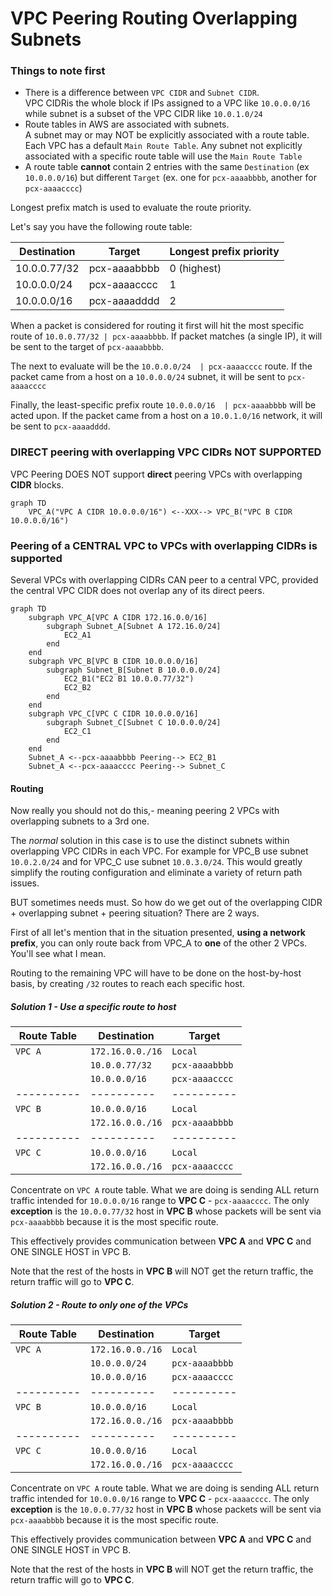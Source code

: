 # VPC Peering Routing Overlapping Subnets

### Things to note first
* There is a difference between `VPC CIDR` and `Subnet CIDR`. <br/> VPC CIDRis the whole block if IPs assigned to a VPC like `10.0.0.0/16` while subnet is a subset of the VPC CIDR like `10.0.1.0/24`
* Route tables in AWS are associated with subnets. <br/> A subnet may or may NOT be explicitly associated with a route table. <br/> Each VPC has a default `Main Route Table`. Any subnet not explicitly associated with a specific route table will use the `Main Route Table`
* A route table **cannot** contain 2 entries with the same `Destination` (ex `10.0.0.0/16`) but different `Target` (ex. one for `pcx-aaaabbbb`, another for `pcx-aaaacccc`)

Longest prefix match is used to evaluate the route priority.

Let's say you have the following route table:

| Destination  | Target       | Longest prefix priority |
|--------------|--------------|-------------------------|
| 10.0.0.77/32 | pcx-aaaabbbb | 0 (highest)             |
| 10.0.0.0/24  | pcx-aaaacccc | 1                       |
| 10.0.0.0/16  | pcx-aaaadddd | 2                       |

When a packet is considered for routing it first will hit the most specific route of `10.0.0.77/32 | pcx-aaaabbbb`.
If packet matches (a single IP), it will be sent to the target of `pcx-aaaabbbb`.

The next to evaluate will be the `10.0.0.0/24  | pcx-aaaacccc` route. If the packet came from a host on a `10.0.0.0/24` subnet, it will be sent to `pcx-aaaacccc`

Finally, the least-specific prefix route `10.0.0.0/16  | pcx-aaaabbbb` will be acted upon. If the packet came from a host on a `10.0.1.0/16` network, it will be sent to `pcx-aaaadddd`. 


### DIRECT peering with overlapping VPC CIDRs NOT SUPPORTED
VPC Peering DOES NOT support **direct** peering VPCs with overlapping **CIDR** blocks.

```mermaid
graph TD
    VPC_A("VPC A CIDR 10.0.0.0/16") <--XXX--> VPC_B("VPC B CIDR 10.0.0.0/16")
```
### Peering of a CENTRAL VPC to VPCs with overlapping CIDRs is supported
Several VPCs with overlapping CIDRs CAN peer to a central VPC, provided the central VPC CIDR does not overlap any of its direct peers. 
```mermaid
graph TD
    subgraph VPC_A[VPC A CIDR 172.16.0.0/16]
        subgraph Subnet_A[Subnet A 172.16.0/24]
            EC2_A1
        end
    end
    subgraph VPC_B[VPC B CIDR 10.0.0.0/16]
        subgraph Subnet_B[Subnet B 10.0.0.0/24]
            EC2_B1("EC2 B1 10.0.0.77/32")
            EC2_B2
        end
    end
    subgraph VPC_C[VPC C CIDR 10.0.0.0/16]
        subgraph Subnet_C[Subnet C 10.0.0.0/24]
            EC2_C1
        end
    end
    Subnet_A <--pcx-aaaabbbb Peering--> EC2_B1
    Subnet_A <--pcx-aaaacccc Peering--> Subnet_C
```
#### Routing
Now really you should not do this,- meaning peering 2 VPCs with overlapping subnets to a 3rd one.

The _normal_ solution in this case is to use the distinct subnets within overlapping VPC CIDRs in each VPC.
For example for VPC_B use subnet `10.0.2.0/24` and for VPC_C use subnet `10.0.3.0/24`.
This would greatly simplify the routing configuration and eliminate a variety of return path issues.

BUT sometimes needs must. So how do we get out of the overlapping CIDR + overlapping subnet + peering situation? There are 2 ways.

First of all let's mention that in the situation presented, **using a network prefix**, you can only route back from VPC_A to **one** of the other 2 VPCs.
You'll see what I mean.

Routing to the remaining VPC will have to be done on the host-by-host basis, by creating `/32` routes to reach each specific host.

##### Solution 1 - Use a specific route to host

| Route Table | Destination      | Target         |
|-------------|------------------|----------------|
| `VPC A`     | `172.16.0.0./16` | `Local `       |
|             | `10.0.0.77/32`   | `pcx-aaaabbbb` |
|             | `10.0.0.0/16`    | `pcx-aaaacccc` |
| ----------  | ----------       | ----------     |
| `VPC B`     | `10.0.0.0/16`    | `Local `       |
|             | `172.16.0.0./16` | `pcx-aaaabbbb` |
| ----------  | ----------       | ----------     |
| `VPC C`     | `10.0.0.0/16`    | `Local `       |
|             | `172.16.0.0./16` | `pcx-aaaacccc` |

Concentrate on `VPC A` route table. What we are doing is sending ALL return traffic intended for `10.0.0.0/16` range to **VPC C** - `pcx-aaaacccc`.
The only **exception** is the `10.0.0.77/32` host in **VPC B** whose packets will be sent via `pcx-aaaabbbb` because it is the most specific route.

This effectively provides communication between **VPC A** and **VPC C** and ONE SINGLE HOST in VPC B. 

Note that the rest of the hosts in **VPC B** will NOT get the return traffic, the return traffic will go to **VPC C**.

##### Solution 2 - Route to only one of the VPCs

| Route Table | Destination      | Target         |
|-------------|------------------|----------------|
| `VPC A`     | `172.16.0.0./16` | `Local `       |
|             | `10.0.0.0/24`    | `pcx-aaaabbbb` |
|             | `10.0.0.0/16`    | `pcx-aaaacccc` |
| ----------  | ----------       | ----------     |
| `VPC B`     | `10.0.0.0/16`    | `Local `       |
|             | `172.16.0.0./16` | `pcx-aaaabbbb` |
| ----------  | ----------       | ----------     |
| `VPC C`     | `10.0.0.0/16`    | `Local `       |
|             | `172.16.0.0./16` | `pcx-aaaacccc` |
Concentrate on `VPC A` route table. What we are doing is sending ALL return traffic intended for `10.0.0.0/16` range to **VPC C** - `pcx-aaaacccc`.
The only **exception** is the `10.0.0.77/32` host in **VPC B** whose packets will be sent via `pcx-aaaabbbb` because it is the most specific route.

This effectively provides communication between **VPC A** and **VPC C** and ONE SINGLE HOST in VPC B.

Note that the rest of the hosts in **VPC B** will NOT get the return traffic, the return traffic will go to **VPC C**. 